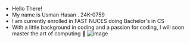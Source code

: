 - Hello There!
- My name is Usman Hasan . 24K-0759
- I am currently enrolled in FAST NUCES doing Bachelor's in CS
- With a little background in coding and a passion for coding, I will soon master the art of computing 🎉 
  ![image](https://i.pinimg.com/originals/f9/78/f1/f978f1789e1c90d96b571d8cbc9d0ebb.jpg)
